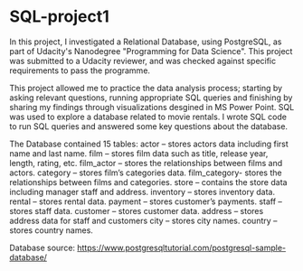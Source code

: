 # SQL-project1
In this project, I investigated a Relational Database, using PostgreSQL, as part of Udacity's Nanodegree "Programming for Data Science". This project was submitted to a Udacity reviewer, and was checked against specific requirements to pass the programme. 

This project allowed me to practice the data analysis process; starting by asking relevant questions, running appropriate SQL queries and finishing by sharing my findings through visualizations desgined in MS Power Point. SQL was used to explore a database related to movie rentals. I wrote SQL code to run SQL queries and answered some key questions about the database. 

The Database contained 15 tables:
actor – stores actors data including first name and last name.
film – stores film data such as title, release year, length, rating, etc.
film_actor – stores the relationships between films and actors.
category – stores film’s categories data.
film_category- stores the relationships between films and categories.
store – contains the store data including manager staff and address.
inventory – stores inventory data.
rental – stores rental data.
payment – stores customer’s payments.
staff – stores staff data.
customer – stores customer data.
address – stores address data for staff and customers
city – stores city names.
country – stores country names.

Database source: https://www.postgresqltutorial.com/postgresql-sample-database/
